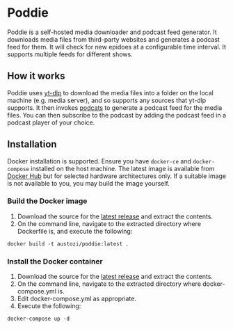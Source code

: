 # Poddie

Poddie is a self-hosted media downloader and podcast feed generator. It downloads media files from third-party websites and generates a podcast feed for them. It will check for new epidoes at a configurable time interval. It supports multiple feeds for different shows.

## How it works

Poddie uses [yt-dlp](https://github.com/yt-dlp/yt-dlp) to download the media files into a folder on the local machine (e.g. media server), and so supports any sources that yt-dlp supports. It then invokes [podcats](https://github.com/jakubroztocil/podcats) to generate a podcast feed for the media files. You can then subscribe to the podcast by adding the podcast feed in a podcast player of your choice.

## Installation

Docker installation is supported. Ensure you have `docker-ce` and `docker-compose` installed on the host machine. The latest image is available from [Docker Hub](https://hub.docker.com/r/austozi/poddie) but for selected hardware architectures only. If a suitable image is not available to you, you may build the image yourself.

### Build the Docker image

1. Download the source for the [latest release](https://github.com/austozi/poddie/releases/latest) and extract the contents.
2. On the command line, navigate to the extracted directory where Dockerfile is, and execute the following: 

```
docker build -t austozi/poddie:latest .
```

### Install the Docker container

1. Download the source for the [latest release](https://github.com/austozi/poddie/releases/latest) and extract the contents.
2. On the command line, navigate to the extracted directory where docker-compose.yml is.
3. Edit docker-compose.yml as appropriate.
4. Execute the following: 
 
```
docker-compose up -d
```
